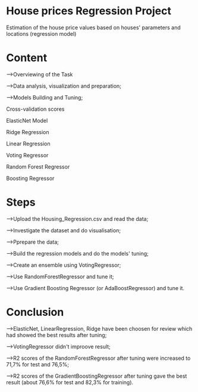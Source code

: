 # House prices Regression Project
Estimation of the house price values based on houses' parameters and locations (regression model)

# Content

-->Overviewing of the Task

-->Data analysis, visualization and preparation;

-->Models Building and Tuning;

Cross-validation scores

ElasticNet Model

Ridge Regression

Linear Regression

Voting Regressor

Random Forest Regressor

Boosting Regressor
  


# Steps

-->Upload the Housing_Regression.csv and read the data;

-->Investigate the dataset and do visualisation;

-->Pprepare the data;

-->Build the regression models and do the models' tuning;

-->Create an ensemble using VotingRegressor;

-->Use RandomForestRegressor and tune it;

-->Use Gradient Boosting Regressor (or AdaBoostRegressor) and tune it.



# Conclusion

-->ElasticNet, LinearRegression, Ridge have been choosen for review which had showed the best results after tuning;

-->VotingRegressor didn't improove result;

-->R2 scores of the RandomForestRegressor after tuning were increased to 71,7% for test and 76,5%; 

-->R2 scores of the GradientBoostingRegressor after tuning gave the best result (about 76,6% for test and 82,3% for training).

